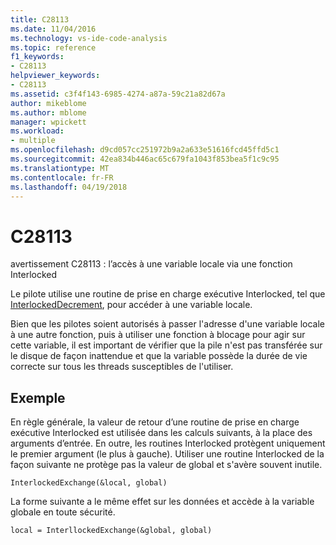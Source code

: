 ```yaml
---
title: C28113
ms.date: 11/04/2016
ms.technology: vs-ide-code-analysis
ms.topic: reference
f1_keywords:
- C28113
helpviewer_keywords:
- C28113
ms.assetid: c3f4f143-6985-4274-a87a-59c21a82d67a
author: mikeblome
ms.author: mblome
manager: wpickett
ms.workload:
- multiple
ms.openlocfilehash: d9cd057cc251972b9a2a633e51616fcd45ffd5c1
ms.sourcegitcommit: 42ea834b446ac65c679fa1043f853bea5f1c9c95
ms.translationtype: MT
ms.contentlocale: fr-FR
ms.lasthandoff: 04/19/2018
---
```

# <a name="c28113"></a>C28113
avertissement C28113 : l’accès à une variable locale via une fonction Interlocked

 Le pilote utilise une routine de prise en charge exécutive Interlocked, tel que [InterlockedDecrement](http://msdn.microsoft.com/library/windows/hardware/ff547871.aspx), pour accéder à une variable locale.

 Bien que les pilotes soient autorisés à passer l'adresse d'une variable locale à une autre fonction, puis à utiliser une fonction à blocage pour agir sur cette variable, il est important de vérifier que la pile n'est pas transférée sur le disque de façon inattendue et que la variable possède la durée de vie correcte sur tous les threads susceptibles de l'utiliser.

## <a name="example"></a>Exemple
 En règle générale, la valeur de retour d’une routine de prise en charge exécutive Interlocked est utilisée dans les calculs suivants, à la place des arguments d’entrée. En outre, les routines Interlocked protègent uniquement le premier argument (le plus à gauche). Utiliser une routine Interlocked de la façon suivante ne protège pas la valeur de global et s'avère souvent inutile.

```
InterlockedExchange(&local, global)
```

 La forme suivante a le même effet sur les données et accède à la variable globale en toute sécurité.

```
local = InterllockedExchange(&global, global)

```